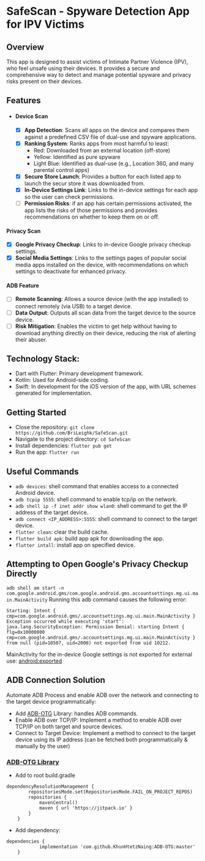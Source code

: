 # SafeScan - Spyware Detection App for IPV Victims

## Overview
This app is designed to assist victims of Intimate Partner Violence (IPV), who feel unsafe using their devices. It provides a secure and comprehensive way to detect and manage potential spyware and privacy risks present on their devices.

## Features
- #### Device Scan
  - [x] **App Detection**: Scans all apps on the device and compares them against a predefined CSV file of dual-use and spyware applications.
  - [x] **Ranking System**: Ranks apps from most harmful to least:
      - Red: Downloaded from an external location (off-store)
      - Yellow: Identified as pure spyware
      - Light Blue: Identified as dual-use (e.g., Location 360, and many parental control apps)
  - [x] **Secure Store Launch**: Provides a button for each listed app to launch the secur store it was downloaded from.
  - [x] **In-Device Settings Link**: Links to the in-device settings for each app so the user can check permissions.
  - [ ] **Permission Risks**: if an app has certain permissions activated, the app lists the risks of those permissions and provides recommendations on whether to keep them on or off.

#### Privacy Scan
- [x] **Google Privacy Checkup**: Links to in-device Google privacy checkup settings.
- [x] **Social Media Settings**: Links to the settings pages of popular social media apps installed on the device, with recommendations on which settings to deactivate for enhanced privacy.

#### ADB Feature
- [ ] **Remote Scanning**: Allows a source device (with the app installed) to connect remotely (via USB) to a target device.
- [ ] **Data Output**: Outputs all scan data from the target device to the source device.
- [ ] **Risk Mitigation**: Enables the victim to get help without having to download anything directly on their device, reducing the risk of alerting their abuser.

## Technology Stack:
- Dart with Flutter: Primary development framework.
- Kotlin: Used for Android-side coding.
- Swift: In development for the iOS version of the app, with URL schemes generated for implementation.

## Getting Started
- Close the repository: ` git clone https://github.com/BriLeighk/SafeScan.git `
- Navigate to the project directory: ` cd SafeScan `
- Install dependencies: ` flutter pub get `
- Run the app: ` flutter run `

## Useful Commands
- ```adb devices```: shell command that enables access to a connected Android device.
- ```adb tcpip 5555```: shell command to enable tcp/ip on the network.
- ```adb shell ip -f inet addr show wlan0```: shell command to get the IP address of the target device.
- ```adb connect <IP_ADDRESS>:5555```: shell command to connect to the target device.
- ```flutter clean```: clear the build cache.
- ```flutter build apk```: build app apk for downloading the app.
- ```flutter intall```: install app on specified device.

## Attempting to Open Google's Privacy Checkup Directly
```adb shell am start -n com.google.android.gms/com.google.android.gms.accountsettings.mg.ui.main.MainActivity```
Running this adb command causes the following error:
```
Starting: Intent { cmp=com.google.android.gms/.accountsettings.mg.ui.main.MainActivity }
Exception occurred while executing 'start':
java.lang.SecurityException: Permission Denial: starting Intent { flg=0x10000000 cmp=com.google.android.gms/.accountsettings.mg.ui.main.MainActivity } from null (pid=10507, uid=2000) not exported from uid 10212.
```
MainActivity for the in-device Google settings is not exported for external use: [android:exported](https://developer.android.com/privacy-and-security/risks/android-exported#:~:text=The%20android%3Aexported%20attribute%20sets,by%20its%20exact%20class%20name.)

## ADB Connection Solution
Automate ADB Process and enable ADB over the network and connecting to the target device programmatically:
- Add [ADB-OTG](https://github.com/KhunHtetzNaing/ADB-OTG) Library: handles ADB commands.
- Enable ADB over TCP/IP: Implement a method to enable ADB over TCP/IP on both target and source devices.
- Connect to Target Device: Implement a method to connect to the target device using its IP address (can be fetched both programmatically & manually by the user)

### [ADB-OTG Library](https://jitpack.io/#KhunHtetzNaing/ADB-OTG/master)
- Add to root build.gradle
```
dependencyResolutionManagement {
		repositoriesMode.set(RepositoriesMode.FAIL_ON_PROJECT_REPOS)
		repositories {
			mavenCentral()
			maven { url 'https://jitpack.io' }
		}
	}
```
- Add dependency:
```
dependencies {
	        implementation 'com.github.KhunHtetzNaing:ADB-OTG:master'
	}
```
